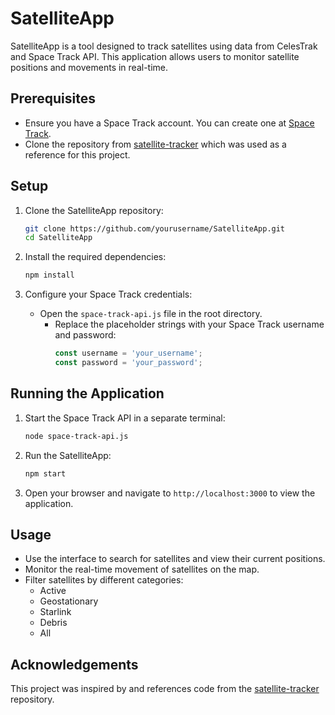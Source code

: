 # SatelliteApp

SatelliteApp is a tool designed to track satellites using data from CelesTrak and Space Track API. This application allows users to monitor satellite positions and movements in real-time.

## Prerequisites

- Ensure you have a Space Track account. You can create one at [Space Track](https://www.space-track.org/).
- Clone the repository from [satellite-tracker](https://github.com/dsuarezv/satellite-tracker) which was used as a reference for this project.

## Setup

1. Clone the SatelliteApp repository:
    ```sh
    git clone https://github.com/yourusername/SatelliteApp.git
    cd SatelliteApp
    ```

2. Install the required dependencies:
    ```sh
    npm install
    ```

3. Configure your Space Track credentials:
    - Open the `space-track-api.js` file in the root directory.
        - Replace the placeholder strings with your Space Track username and password:
            ```js
            const username = 'your_username';
            const password = 'your_password';
            ```

## Running the Application

1. Start the Space Track API in a separate terminal:
    ```sh
    node space-track-api.js
    ```

2. Run the SatelliteApp:
    ```sh
    npm start
    ```

3. Open your browser and navigate to `http://localhost:3000` to view the application.

## Usage

- Use the interface to search for satellites and view their current positions.
- Monitor the real-time movement of satellites on the map.
- Filter satellites by different categories:
    - Active
    - Geostationary
    - Starlink
    - Debris
    - All

## Acknowledgements

This project was inspired by and references code from the [satellite-tracker](https://github.com/dsuarezv/satellite-tracker) repository.